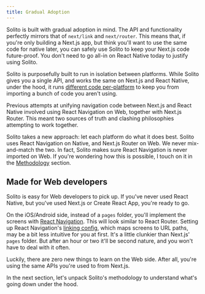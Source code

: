 ```yaml
---
title: Gradual Adoption
---
```


Solito is built with gradual adoption in mind. The API and functionality perfectly mirrors that of `next/link` and `next/router`. This means that, if you're only building a Next.js app, but think you'll want to use the same code for native later, you can safely use Solito to keep your Next.js code future-proof. You don't need to go all-in on React Native today to justify using Solito.

Solito is purposefully built to run in isolation between platforms. While Solito gives you a single API, and works the same on Next.js and React Native, under the hood, it runs [different code per-platform](https://www.youtube.com/watch?v=0lnbdRweJtA&t=1046s) to keep you from importing a bunch of code you aren't using.

Previous attempts at unifying navigation code between Next.js and React Native involved using React Navigation on Web, together with Next.js Router. This meant two sources of truth and clashing philosophies attempting to work together.

Solito takes a new approach: let each platform do what it does best. Solito uses React Navigation on Native, and Next.js Router on Web. We never mix-and-match the two. In fact, Solito makes sure React Navigation is never imported on Web. If you're wondering how this is possible, I touch on it in the [Methodology](/methodology) section.

## Made for Web developers

Solito is easy for Web developers to pick up. If you've never used React Native, but you've used Next.js or Create React App, you're ready to go.

On the iOS/Android side, instead of a `pages` folder, you'll implement the screens with [React Navigation](https://reactnavigation.org). This will look similar to React Router. Setting up React Navigation's [linking config](https://reactnavigation.org/docs/configuring-links), which maps screens to URL paths, may be a bit less intuitive for you at first. It's a little clunkier than Next.js' `pages` folder. But after an hour or two it'll be second nature, and you won't have to deal with it often.

Luckily, there are zero new things to learn on the Web side. After all, you're using the same APIs you're used to from Next.js.

In the next section, let's unpack Solito's methodology to understand what's going down under the hood.
